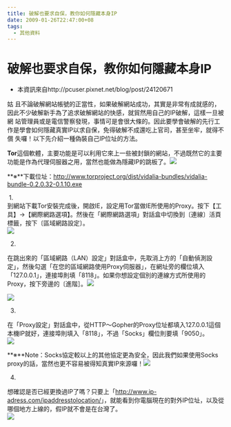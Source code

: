 ```yaml
---
title: 破解也要求自保，教你如何隱藏本身IP
date: 2009-01-26T22:47:00+08
tags:
  - 其他資料
---
```

# 破解也要求自保，教你如何隱藏本身IP

*   本資訊來自http://pcuser.pixnet.net/blog/post/24120671

姑 且不論破解網站帳號的正當性，如果破解網站成功，其實是非常有成就感的，因此不少破解新手為了追求破解網站的快感，就貿然用自己的IP破解，這樣一旦被網 站管理員或是電信警察發現，事情可是會很大條的。因此要學會破解的先行工作是學會如何隱藏真實IP以求自保，免得破解不成還吃上官司，甚至坐牢，就得不償 失囉！以下先介紹一種偽裝自己IP位址的方法。

  

**Tor**這個軟體，主要功能是可以利用它來上一些被封鎖的網站，不過既然它的主要功能是作為代理伺服器之用，當然也能做為隱藏IP的跳板了。![](http://s.pixfs.net/f.pixnet.net/images/emotions/001.gif)

  
**※**下載位址：<http://www.torproject.org/dist/vidalia-bundles/vidalia-bundle-0.2.0.32-0.1.10.exe>

 1.  
到網站下載Tor安裝完成後，開啟IE，設定用Tor當做IE所使用的Proxy。按下【工具】→【網際網路選項】。然後在「網際網路選項」對話盒中切換到〔連線〕活頁標籤，按下〔區域網路設定〕。  
 [![](http://pic.pimg.tw/pcuser/49704e1f1c5ff.png)](http://pcuser.pixnet.net/album/photo/109251775) 

  
2.  
在跳出來的「區域網路（LAN）設定」對話盒中，先取消上方的「自動偵測設定」，然後勾選「在您的區域網路使用Proxy伺服器」，在網址旁的欄位填入「127.0.0.1」，連接埠則填「8118」。如果你想設定個別的連線方式所使用的Proxy，按下旁邊的〔進階］。![](http://s.pixfs.net/f.pixnet.net/images/emotions/027.gif)

 [![](http://pic.pimg.tw/pcuser/49704e1f73101.png)](http://pcuser.pixnet.net/album/photo/109251776) 

  

3.  
在「Proxy設定」對話盒中，從HTTP～Gopher的Proxy位址都填入127.0.0.1這個本機IP就好，連接埠則填入「8118」，不過「Socks」欄位則要填「9050」。  
 [![](http://pic.pimg.tw/pcuser/49704e200a12e.png)](http://pcuser.pixnet.net/album/photo/109251778)  

**※**Note：Socks協定較以上的其他協定更為安全，因此我們如果使用Socks proxy的話，當然也更不容易被得知真實IP來源囉！![](http://s.pixfs.net/f.pixnet.net/images/emotions/014.gif)

  

4.  
想確認是否已經更換過IP了嗎？只要上「<http://www.ip-adress.com/ipaddresstolocation/>」，就能看到你電腦現在的對外IP位址，以及從哪個地方上線的，假IP就不會是在台灣了。  
[![](http://pic.pimg.tw/pcuser/normal_49704e1e7403a.png)  
](http://pcuser.pixnet.net/album/photo/109251774)

